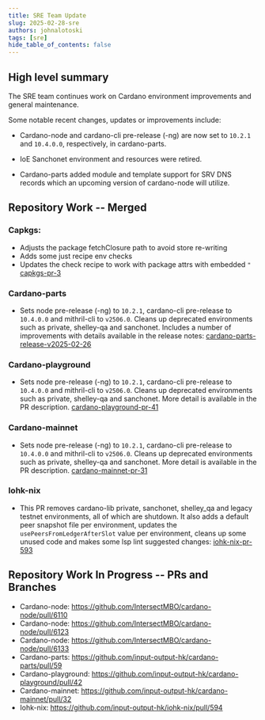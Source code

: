 ```yaml
---
title: SRE Team Update
slug: 2025-02-28-sre
authors: johnalotoski
tags: [sre]
hide_table_of_contents: false
---
```


## High level summary

The SRE team continues work on Cardano environment improvements and general maintenance.

Some notable recent changes, updates or improvements include:

* Cardano-node and cardano-cli pre-release (-ng) are now set to `10.2.1` and
`10.4.0.0`, respectively, in cardano-parts.

* IoE Sanchonet environment and resources were retired.

* Cardano-parts added module and template support for SRV DNS records which an
upcoming version of cardano-node will utilize.


## Repository Work -- Merged

### Capkgs:
* Adjusts the package fetchClosure path to avoid store re-writing
* Adds some just recipe env checks
* Updates the check recipe to work with package attrs with embedded `"`
  [capkgs-pr-3](https://github.com/input-output-hk/capkgs/pull/3)

### Cardano-parts
* Sets node pre-release (-ng) to `10.2.1`, cardano-cli pre-release to `10.4.0.0`
  and mithril-cli to `v2506.0`. Cleans up deprecated environments such as
  private, shelley-qa and sanchonet. Includes a number of improvements with
  details available in the release notes:
  [cardano-parts-release-v2025-02-26](https://github.com/input-output-hk/cardano-parts/releases/tag/v2025-02-26)

### Cardano-playground
* Sets node pre-release (-ng) to `10.2.1`, cardano-cli pre-release to `10.4.0.0`
  and mithril-cli to `v2506.0`. Cleans up deprecated environments such as
  private, shelley-qa and sanchonet. More detail is available in the PR
  description.
  [cardano-playground-pr-41](https://github.com/input-output-hk/cardano-playground/pull/41)

### Cardano-mainnet
* Sets node pre-release (-ng) to `10.2.1`, cardano-cli pre-release to `10.4.0.0`
  and mithril-cli to `v2506.0`. Cleans up deprecated environments such as
  private, shelley-qa and sanchonet. More detail is available in the PR description.
  [cardano-mainnet-pr-31](https://github.com/input-output-hk/cardano-mainnet/pull/31)

### Iohk-nix
* This PR removes cardano-lib private, sanchonet, shelley_qa and legacy testnet
  environments, all of which are shutdown. It also adds a default peer snapshot
  file per environment, updates the `usePeersFromLedgerAfterSlot` value per
  environment, cleans up some unused code and makes some lsp lint suggested
  changes:
  [iohk-nix-pr-593](https://github.com/input-output-hk/iohk-nix/pull/593)


## Repository Work In Progress -- PRs and Branches

* Cardano-node: https://github.com/IntersectMBO/cardano-node/pull/6110
* Cardano-node: https://github.com/IntersectMBO/cardano-node/pull/6123
* Cardano-node: https://github.com/IntersectMBO/cardano-node/pull/6133
* Cardano-parts: https://github.com/input-output-hk/cardano-parts/pull/59
* Cardano-playground: https://github.com/input-output-hk/cardano-playground/pull/42
* Cardano-mainnet: https://github.com/input-output-hk/cardano-mainnet/pull/32
* Iohk-nix: https://github.com/input-output-hk/iohk-nix/pull/594
